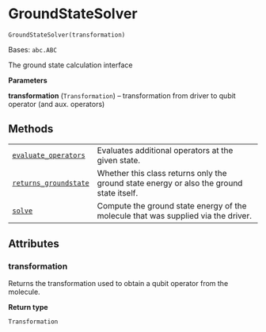 # GroundStateSolver



`GroundStateSolver(transformation)`

Bases: `abc.ABC`

The ground state calculation interface

**Parameters**

**transformation** (`Transformation`) – transformation from driver to qubit operator (and aux. operators)

## Methods

|                                                                                                                                                                                                                                  |                                                                                          |
| -------------------------------------------------------------------------------------------------------------------------------------------------------------------------------------------------------------------------------- | ---------------------------------------------------------------------------------------- |
| [`evaluate_operators`](qiskit.chemistry.algorithms.GroundStateSolver.evaluate_operators#qiskit.chemistry.algorithms.GroundStateSolver.evaluate_operators "qiskit.chemistry.algorithms.GroundStateSolver.evaluate_operators")     | Evaluates additional operators at the given state.                                       |
| [`returns_groundstate`](qiskit.chemistry.algorithms.GroundStateSolver.returns_groundstate#qiskit.chemistry.algorithms.GroundStateSolver.returns_groundstate "qiskit.chemistry.algorithms.GroundStateSolver.returns_groundstate") | Whether this class returns only the ground state energy or also the ground state itself. |
| [`solve`](qiskit.chemistry.algorithms.GroundStateSolver.solve#qiskit.chemistry.algorithms.GroundStateSolver.solve "qiskit.chemistry.algorithms.GroundStateSolver.solve")                                                         | Compute the ground state energy of the molecule that was supplied via the driver.        |

## Attributes



### transformation

Returns the transformation used to obtain a qubit operator from the molecule.

**Return type**

`Transformation`
